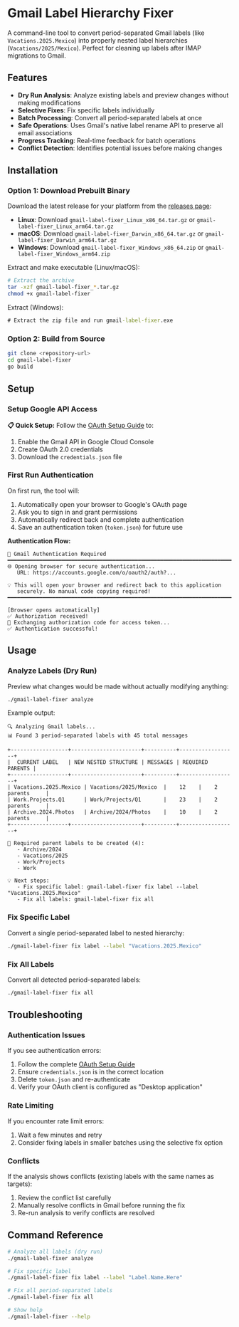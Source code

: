 # Gmail Label Hierarchy Fixer

A command-line tool to convert period-separated Gmail labels (like `Vacations.2025.Mexico`) into properly nested label hierarchies (`Vacations/2025/Mexico`). Perfect for cleaning up labels after IMAP migrations to Gmail.

## Features

- **Dry Run Analysis**: Analyze existing labels and preview changes without making modifications
- **Selective Fixes**: Fix specific labels individually 
- **Batch Processing**: Convert all period-separated labels at once
- **Safe Operations**: Uses Gmail's native label rename API to preserve all email associations
- **Progress Tracking**: Real-time feedback for batch operations
- **Conflict Detection**: Identifies potential issues before making changes

## Installation

### Option 1: Download Prebuilt Binary

Download the latest release for your platform from the [releases page](../../releases/latest):
- **Linux**: Download `gmail-label-fixer_Linux_x86_64.tar.gz` or `gmail-label-fixer_Linux_arm64.tar.gz`
- **macOS**: Download `gmail-label-fixer_Darwin_x86_64.tar.gz` or `gmail-label-fixer_Darwin_arm64.tar.gz`  
- **Windows**: Download `gmail-label-fixer_Windows_x86_64.zip` or `gmail-label-fixer_Windows_arm64.zip`

Extract and make executable (Linux/macOS):
```bash
# Extract the archive
tar -xzf gmail-label-fixer_*.tar.gz
chmod +x gmail-label-fixer
```

Extract (Windows):
```cmd
# Extract the zip file and run gmail-label-fixer.exe
```

### Option 2: Build from Source

```bash
git clone <repository-url>
cd gmail-label-fixer
go build
```

## Setup

### Setup Google API Access

**📋 Quick Setup:** Follow the [OAuth Setup Guide](./setup-oauth.md) to:
1. Enable the Gmail API in Google Cloud Console
2. Create OAuth 2.0 credentials
3. Download the `credentials.json` file

### First Run Authentication

On first run, the tool will:
1. Automatically open your browser to Google's OAuth page
2. Ask you to sign in and grant permissions
3. Automatically redirect back and complete authentication
4. Save an authentication token (`token.json`) for future use

**Authentication Flow:**
```
🔐 Gmail Authentication Required
━━━━━━━━━━━━━━━━━━━━━━━━━━━━━━━━━━━━━━━━━━━━━━━━━━━━━━━━━━━━━━━━━━━━━━━━━━━━
🌐 Opening browser for secure authentication...
   URL: https://accounts.google.com/o/oauth2/auth?...

💡 This will open your browser and redirect back to this application
   securely. No manual code copying required!
━━━━━━━━━━━━━━━━━━━━━━━━━━━━━━━━━━━━━━━━━━━━━━━━━━━━━━━━━━━━━━━━━━━━━━━━━━━━

[Browser opens automatically]
✅ Authorization received!
🔄 Exchanging authorization code for access token...
✅ Authentication successful!
```

## Usage

### Analyze Labels (Dry Run)

Preview what changes would be made without actually modifying anything:

```bash
./gmail-label-fixer analyze
```

Example output:
```
🔍 Analyzing Gmail labels...
📊 Found 3 period-separated labels with 45 total messages

+------------------+----------------------+----------+------------------+
|  CURRENT LABEL   | NEW NESTED STRUCTURE | MESSAGES | REQUIRED PARENTS |
+------------------+----------------------+----------+------------------+
| Vacations.2025.Mexico | Vacations/2025/Mexico  |    12    |    2 parents     |
| Work.Projects.Q1      | Work/Projects/Q1       |    23    |    2 parents     |
| Archive.2024.Photos   | Archive/2024/Photos    |    10    |    2 parents     |
+------------------+----------------------+----------+------------------+

📁 Required parent labels to be created (4):
   - Archive/2024
   - Vacations/2025
   - Work/Projects
   - Work

💡 Next steps:
   - Fix specific label: gmail-label-fixer fix label --label "Vacations.2025.Mexico"
   - Fix all labels: gmail-label-fixer fix all
```

### Fix Specific Label

Convert a single period-separated label to nested hierarchy:

```bash
./gmail-label-fixer fix label --label "Vacations.2025.Mexico"
```

### Fix All Labels

Convert all detected period-separated labels:

```bash
./gmail-label-fixer fix all
```

## Troubleshooting

### Authentication Issues

If you see authentication errors:
1. Follow the complete [OAuth Setup Guide](./setup-oauth.md)
2. Ensure `credentials.json` is in the correct location  
3. Delete `token.json` and re-authenticate
4. Verify your OAuth client is configured as "Desktop application"

### Rate Limiting

If you encounter rate limit errors:
1. Wait a few minutes and retry
2. Consider fixing labels in smaller batches using the selective fix option

### Conflicts

If the analysis shows conflicts (existing labels with the same names as targets):
1. Review the conflict list carefully
2. Manually resolve conflicts in Gmail before running the fix
3. Re-run analysis to verify conflicts are resolved

## Command Reference

```bash
# Analyze all labels (dry run)
./gmail-label-fixer analyze

# Fix specific label
./gmail-label-fixer fix label --label "Label.Name.Here"

# Fix all period-separated labels
./gmail-label-fixer fix all

# Show help
./gmail-label-fixer --help
```

